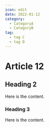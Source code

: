 ```yaml
---
icon: edit
date: 2022-01-12
category:
  - CategoryA
  - CategoryB
tag:
  - tag C
  - tag D
---
```


# Article 12

## Heading 2

Here is the content.

### Heading 3

Here is the content.

